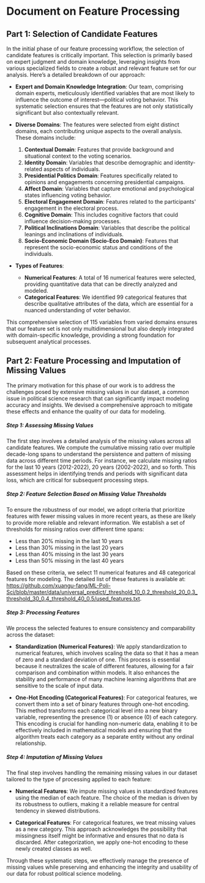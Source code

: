 # Document on Feature Processing

## Part 1: Selection of Candidate Features

In the initial phase of our feature processing workflow, the selection of candidate features is critically important. This selection is primarily based on expert judgment and domain knowledge, leveraging insights from various specialized fields to create a robust and relevant feature set for our analysis. Here’s a detailed breakdown of our approach:

- **Expert and Domain Knowledge Integration**: Our team, comprising domain experts, meticulously identified variables that are most likely to influence the outcome of interest—political voting behavior. This systematic selection ensures that the features are not only statistically significant but also contextually relevant.

- **Diverse Domains**: The features were selected from eight distinct domains, each contributing unique aspects to the overall analysis. These domains include:
  1. **Contextual Domain**: Features that provide background and situational context to the voting scenarios.
  2. **Identity Domain**: Variables that describe demographic and identity-related aspects of individuals.
  3. **Presidential Politics Domain**: Features specifically related to opinions and engagements concerning presidential campaigns.
  4. **Affect Domain**: Variables that capture emotional and psychological states influencing voting behavior.
  5. **Electoral Engagement Domain**: Features related to the participants' engagement in the electoral process.
  6. **Cognitive Domain**: This includes cognitive factors that could influence decision-making processes.
  7. **Political Inclinations Domain**: Variables that describe the political leanings and inclinations of individuals.
  8. **Socio-Economic Domain (Socio-Eco Domain)**: Features that represent the socio-economic status and conditions of the individuals.

- **Types of Features**:
  - **Numerical Features**: A total of 16 numerical features were selected, providing quantitative data that can be directly analyzed and modeled.
  - **Categorical Features**: We identified 99 categorical features that describe qualitative attributes of the data, which are essential for a nuanced understanding of voter behavior.

This comprehensive selection of 115 variables from varied domains ensures that our feature set is not only multidimensional but also deeply integrated with domain-specific knowledge, providing a strong foundation for subsequent analytical processes.

## Part 2: Feature Processing and Imputation of Missing Values

The primary motivation for this phase of our work is to address the challenges posed by extensive missing values in our dataset, a common issue in political science research that can significantly impact modeling accuracy and insights. We devised a comprehensive approach to mitigate these effects and enhance the quality of our data for modeling.

##### Step 1: Assessing Missing Values
The first step involves a detailed analysis of the missing values across all candidate features. We compute the cumulative missing ratio over multiple decade-long spans to understand the persistence and pattern of missing data across different time periods. For instance, we calculate missing ratios for the last 10 years (2012-2022), 20 years (2002-2022), and so forth. This assessment helps in identifying trends and periods with significant data loss, which are critical for subsequent processing steps.

##### Step 2: Feature Selection Based on Missing Value Thresholds
To ensure the robustness of our model, we adopt criteria that prioritize features with fewer missing values in more recent years, as these are likely to provide more reliable and relevant information. We establish a set of thresholds for missing ratios over different time spans:

- Less than 20% missing in the last 10 years
- Less than 30% missing in the last 20 years
- Less than 40% missing in the last 30 years
- Less than 50% missing in the last 40 years

Based on these criteria, we select 11 numerical features and 48 categorical features for modeling. The detailed list of these features is available at: https://github.com/xuangu-fang/ML-Poli-Sci/blob/master/data/universal_predict/_threshold_10_0.2_threshold_20_0.3_threshold_30_0.4_threshold_40_0.5/used_features.txt.

##### Step 3: Processing Features
We process the selected features to ensure consistency and comparability across the dataset:

- **Standardization (Numerical Features)**: We apply standardization to numerical features, which involves scaling the data so that it has a mean of zero and a standard deviation of one. This process is essential because it neutralizes the scale of different features, allowing for a fair comparison and combination within models. It also enhances the stability and performance of many machine learning algorithms that are sensitive to the scale of input data.

- **One-Hot Encoding (Categorical Features)**: For categorical features, we convert them into a set of binary features through one-hot encoding. This method transforms each categorical level into a new binary variable, representing the presence (1) or absence (0) of each category. This encoding is crucial for handling non-numeric data, enabling it to be effectively included in mathematical models and ensuring that the algorithm treats each category as a separate entity without any ordinal relationship.

##### Step 4: Imputation of Missing Values
The final step involves handling the remaining missing values in our dataset tailored to the type of processing applied to each feature:

- **Numerical Features**: We impute missing values in standardized features using the median of each feature. The choice of the median is driven by its robustness to outliers, making it a reliable measure for central tendency in skewed distributions.

- **Categorical Features**: For categorical features, we treat missing values as a new category. This approach acknowledges the possibility that missingness itself might be informative and ensures that no data is discarded. After categorization, we apply one-hot encoding to these newly created classes as well.

Through these systematic steps, we effectively manage the presence of missing values while preserving and enhancing the integrity and usability of our data for robust political science modeling.